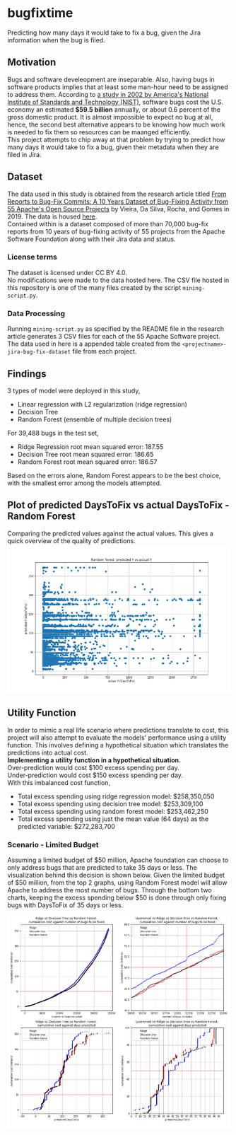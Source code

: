 # bugfixtime
Predicting how many days it would take to fix a bug, given the Jira information when the bug is filed.

## Motivation
Bugs and software develeopment are inseparable. Also, having bugs in software products implies that at least some man-hour need to be assigned to address them. According to [a study in 2002 by America's National Institute of Standards and Technology (NIST)](http://www.abeacha.com/NIST_press_release_bugs_cost.htm), software bugs cost the U.S. economy an estimated **$59.5 billion** annually, or about 0.6 percent of the gross domestic product. It is almost impossible to expect no bug at all, hence, the second best alternative appears to be knowing how much work is needed to fix them so resources can be maanged efficiently.  
This project attempts to chip away at that problem by trying to predict how many days it would take to fix a bug, given their metadata when they are filed in Jira.

## Dataset
The data used in this study is obtained from the research article titled [From Reports to Bug-Fix Commits: A 10
Years Dataset of Bug-Fixing Activity from 55 Apache's Open Source Projects](https://dl.acm.org/doi/10.1145/3345629.3345639) by Vieira, Da Silva, Rocha, and Gomes in 2019. The data is
housed [here](https://figshare.com/articles/Replication_Package_-_PROMISE_19/8852084).  
Contained within is a dataset composed of more than 70,000 bug-fix reports from 10 years of bug-fixing activity
of 55 projects from the Apache Software Foundation along with their Jira data and status.

### License terms
The dataset is licensed under CC BY 4.0.  
No modifications were made to the data hosted here. The CSV file hosted in this repository is one of the many files created by the script `mining-script.py`.

### Data Processing
Running `mining-script.py` as specified by the README file in the research article generates 3 CSV files for each of the 55 Apache Software project. The data used in here is a appended table created from the `<projectname>-jira-bug-fix-dataset` file from each project.

## Findings
3 types of model were deployed in this study,
- Linear regression with L2 regularization (ridge regression)
- Decision Tree
- Random Forest (ensemble of multiple decision trees)

For 39,488 bugs in the test set,
- Ridge Regression root mean squared error: 187.55
- Decision Tree root mean squared error: 186.65
- Random Forest root mean squared error: 186.57

Based on the errors alone, Random Forest appears to be the best choice, with the smallest error among the models attempted.

## Plot of predicted DaysToFix vs actual DaysToFix - Random Forest
Comparing the predicted values against the actual values. This gives a quick overview of the quality of predictions.
![yyplot](random-forest-predicted-actual.png)

## Utility Function
In order to mimic a real life scenario where predictions translate to cost, this project will also attempt to evaluate the models' performance using a utility function. This involves defining a hypothetical situation which translates the predictions into actual cost.  
**Implementing a utility function in a hypothetical situation.**  
Over-prediction would cost $100 excess spending per day.  
Under-prediction would cost $150 excess spending per day.  
With this imbalanced cost function,  
- Total excess spending using ridge regression model: $258,350,050
- Total excess spending using decision tree model: $253,309,100
- Total excess spending using random forest model: $253,462,250
- Total excess spending using just the mean value (64 days) as the predicted variable: $272,283,700

### Scenario - Limited Budget
Assuming a limited budget of $50 million, Apache foundation can choose to only address bugs that are predicted to take 35 days or less. The visualization behind this decision is shown below. Given the limited budget of $50 million, from the top 2 graphs, using Random Forest model will allow Apache to address the most number of bugs. Through the bottom two charts, keeping the excess spending below $50 is done through only fixing bugs with DaysToFix of 35 days or less.

![limited-budget](limited-budget-plot.png)
